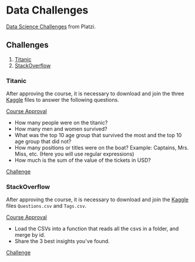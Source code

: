 # Data Challenges

[Data Science Challenges](https://platzi.com/blog/data_challenge/) from Platzi.

## Challenges

1. [Titanic](#titanic)
2. [StackOverflow](#stackoverflow)

### Titanic

After approving the course, it is necessary to download and join the three [Kaggle](https://www.kaggle.com/c/titanic) files to answer the following questions.

[Course Approval](https://platzi.com/@estebansolorzano/curso/1794-course/diploma/detalle/)

- How many people were on the titanic?
- How many men and women survived?
- What was the top 10 age group that survived the most and the top 10 age group that did not?
- How many positions or titles were on the boat? Example: Captains, Mrs. Miss, etc. (Here you will use regular expressions)
- How much is the sum of the value of the tickets in USD?

[Challenge](/Titanic/challenge.ipynb)


### StackOverflow

After approving the course, it is necessary to download and join the [Kaggle](https://www.kaggle.com/stackoverflow/pythonquestions) files `Questions.csv` and `Tags.csv`.

[Course Approval](https://platzi.com/@estebansolorzano/curso/1748-course/diploma/detalle/)

- Load the CSVs into a function that reads all the csvs in a folder, and merge by id.
- Share the 3 best insights you've found.

[Challenge](/StackOverflow/challenge.ipynb)